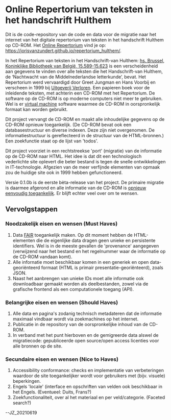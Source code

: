 # Online Repertorium van teksten in het handschrift Hulthem

Dit is de code-repository van de code en data voor de migratie naar het internet van het digitale repertorium van teksten in het handschrift Hulthem op CD-ROM. Het [Online Repertorium](https://jorisvanzundert.github.io/repertorium_hulthem/) vind je op: https://jorisvanzundert.github.io/repertorium_hulthem/.

In het Repertorium van teksten in het Handschrift-van Hulthem: [hs. Brussel, Koninklijke Bibliotheek van België, 15.589-15.623](https://uurl.kbr.be/1737555) is een verscheidenheid aan gegevens te vinden over alle teksten die het Handschrift-van Hulthem, de ‘Nachtwacht van de Middelnederlandse letterkunde’, bevat. Het Repertorium werd vervaardigd door Greet Jungman en Hans Voorbij en verscheen in 1999 bij [Uitgeverij Verloren](https://verloren.nl/boeken/2086/262/165/middeleeuwen/repertorium-van-teksten-in-het-handschrift-van-hulthem). Een papieren boek voor de inleidende teksten, met achterin een CD-ROM met het Repertorium. De software op de CD-ROM is op moderne computers niet meer te gebruiken. Wel is er [virtual machine](https://github.com/HuygensING/hulthem) software waarmee de CD-ROM in oorspronkelijk formaat kan worden gebruikt.

Dit project vervangt de CD-ROM en maakt alle inhoudelijke gegevens op de CD-ROM opnieuw toegankelijk. (De CD-ROM bevat ook een databasestructuur en diverse indexen. Deze zijn niet overgenomen. De informatiestructuur is gereflecteerd in de structuur van de HTML-bronnen.) Een zoekfunctie staat op de lijst van 'todos'.

Dit project voorziet in een rechtstreekse 'port' (migratie) van de informatie op de CD-ROM naar HTML. Het idee is dat dit een technologisch vederlichte site oplevert die beter bestand is tegen de snelle ontwikkelingen in IT-technologie. Afgezien van de meer verfijnde elementen van opmaak zou de huidige site ook in 1999 hebben gefunctioneerd.

Versie 0.1.0b is de eerste bèta-release van het project. De primaire migratie is daarmee afgerond en alle informatie van de CD-ROM is [opnieuw eenvoudig toegankelijk](https://jorisvanzundert.github.io/repertorium_hulthem/). Er blijft echter veel over om te wensen.

## Vervolgstappen

### Noodzakelijk eisen en wensen (Must Haves)
1. Data [FAIR](https://www.go-fair.org/fair-principles/) toegankelijk maken. Op dit moment hebben de HTML-elementen die de eigenlijke data dragen geen unieke en persistente identifiers. Wel is in de meeste gevallen de 'provenance' aangegeven (verwijzend naar het bestand en het regelnummer waar de informatie op de CD-ROM vandaan komt).
2. Alle infornatie moet beschikbaar komen in een generiek en open data-georiënteerd formaat (HTML is primair presentatie-georiënteerd), zoals JSON.
3. Naast het aanbrengen van unieke IDs moet alle informatie ook downloadbaar gemaakt worden als deelbestanden, zowel via de grafische frontend als een computationele toegang (API).

### Belangrijke eisen en wensen (Should Haves)
1. Alle data en pagina's zodanig technisch metadateren dat de informatie maximaal vindbaar wordt via zoekmachines op het internet.
2. Publicatie in de repository van de oorspronkelijke inhoud van de CD-ROM. 
3. In verband met het punt hierboven en de gemigreerde data alswel de migratiecode: gepubliceerde open source/open access licenties voor alle bronnen op de site.

### Secundaire eisen en wensen (Nice to Haves)
1. Accessibility conformance: checks en implementatie van verbeteringen waardoor de site toegankelijker wordt voor gebruikers met (bijv. visuele) beperkingen.
2. Engels 'locale' (interface en opschriften van velden ook beschikbaar in het Engels. (Eventueel: Duits, Frans?)
3. Zoekfunctionaliteit, over al het materiaal en per veld/categorie. (Faceted search?)

--JZ_20210619
